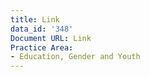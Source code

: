 ```yaml
---
title: Link
data_id: '348'
Document URL: Link
Practice Area:
- Education, Gender and Youth
---
```


